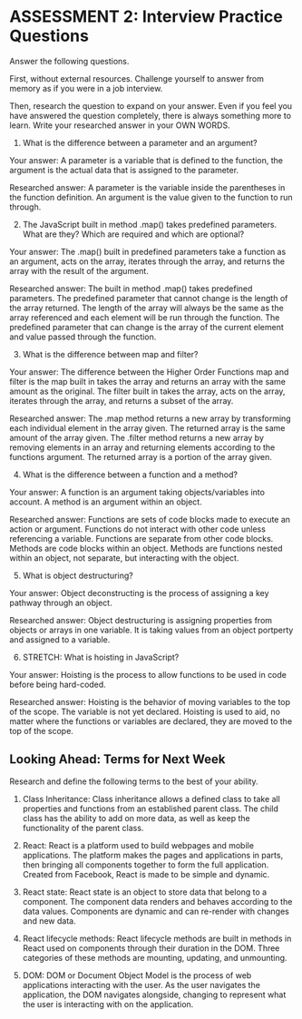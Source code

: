 # ASSESSMENT 2: Interview Practice Questions

Answer the following questions.

First, without external resources. Challenge yourself to answer from memory as if you were in a job interview.

Then, research the question to expand on your answer. Even if you feel you have answered the question completely, there is always something more to learn. Write your researched answer in your OWN WORDS.

1. What is the difference between a parameter and an argument?

  Your answer: A parameter is a variable that is defined to the function, the argument is the actual data that is assigned to the parameter.

  Researched answer: A parameter is the variable inside the parentheses in the function definition. An argument is the value given to the function to run through.



2. The JavaScript built in method .map() takes predefined parameters. What are they? Which are required and which are optional?

  Your answer: The .map() built in predefined parameters take a function as an argument, acts on the array, iterates through the array, and returns the array with the result of the argument.

  Researched answer: The built in method .map() takes predefined parameters. The predefined parameter that cannot change is the length of the array returned. The length of the array will always be the same as the array referenced and each element will be run through the function. The predefined parameter that can change is the array of the current element and value passed through the function.



3. What is the difference between map and filter?

  Your answer: The difference between the Higher Order Functions map and filter is the map built in takes the array and returns an array with the same amount as the original. The filter built in takes the array, acts on the array, iterates through the array, and returns a subset of the array.

  Researched answer: The .map method returns a new array by transforming each individual element in the array given. The returned array is the same amount of the array given. The .filter method returns a new array by removing elements in an array and returning elements according to the functions argument. The returned array is a portion of the array given.   



4. What is the difference between a function and a method?

  Your answer: A function is an argument taking objects/variables into account. A method is an argument within an object.

  Researched answer: Functions are sets of code blocks made to execute an action or argument. Functions do not interact with other code unless referencing a variable. Functions are separate from other code blocks. Methods are code blocks within an object. Methods are functions nested within an object, not separate, but interacting with the object.



5. What is object destructuring?

  Your answer: Object deconstructing is the process of assigning a key pathway through an object.

  Researched answer: Object destructuring is assigning properties from objects or arrays in one variable. It is taking values from an object portperty and assigned to a variable.



6. STRETCH: What is hoisting in JavaScript?

  Your answer: Hoisting is the process to allow functions to be used in code before being hard-coded.

  Researched answer: Hoisting is the behavior of moving variables to the top of the scope. The variable is not yet declared. Hoisting is used to aid, no matter where the functions or variables are declared, they are moved to the top of the scope. 



## Looking Ahead: Terms for Next Week

Research and define the following terms to the best of your ability.

1. Class Inheritance: Class inheritance allows a defined class to take all properties and functions from an established parent class. The child class has the ability to add on more data, as well as keep the functionality of the parent class.

2. React: React is a platform used to build webpages and mobile applications. The platform makes the pages and applications in parts, then bringing all components together to form the full application. Created from Facebook, React is made to be simple and dynamic.

3. React state: React state is an object to store data that belong to a component. The component data renders and behaves according to the data values. Components are dynamic and can re-render with changes and new data.

4. React lifecycle methods: React lifecycle methods are built in methods in React used on components through their duration in the DOM. Three categories of these methods are mounting, updating, and unmounting.

5. DOM: DOM or Document Object Model is the process of web applications interacting with the user. As the user navigates the application, the DOM navigates alongside, changing to represent what the user is interacting with on the application.
